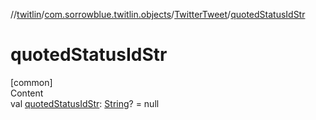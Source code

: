 //[twitlin](../../index.md)/[com.sorrowblue.twitlin.objects](../index.md)/[TwitterTweet](index.md)/[quotedStatusIdStr](quoted-status-id-str.md)



# quotedStatusIdStr  
[common]  
Content  
val [quotedStatusIdStr](quoted-status-id-str.md): [String](https://kotlinlang.org/api/latest/jvm/stdlib/kotlin/-string/index.html)? = null  



